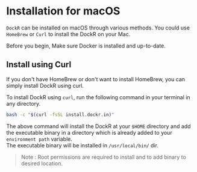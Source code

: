 # Installation for macOS

`DockR` can be installed on macOS through various methods. You could use `HomeBrew` or `Curl` to install the DockR on your Mac.

Before you begin, Make sure Docker is installed and up-to-date.

[//]: # (## Install using HomeBrew)
[//]: # (Run the HomeBrew install command on your terminal. You can run the command in any directory.)
[//]: # (```bash)
[//]: # (brew install sharanvelu/dockr/dockr)
[//]: # (```)
[//]: # (The above command will install `DockR` at the HomeBrew installation directory and the executable binary will be added automatically by Homebrew.)

## Install using Curl

If you don't have HomeBrew or don't want to install HomeBrew, you can simply install DockR using curl.

To install DockR using `curl`, run the following command in your terminal in any directory.

```bash
bash -c "$(curl -fsSL install.dockr.in)"
```

The above command will install the DockR at your `$HOME` directory and add the executable binary in a directory which is already added to your `environment path` variable.
<br>
The executable binary will be installed in `/usr/local/bin/` dir.

> Note : Root permissions are required to install and to add binary to desired location.
